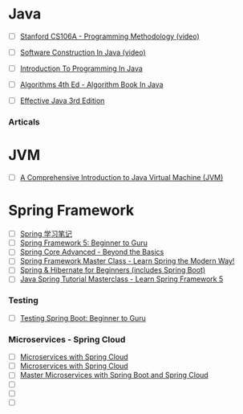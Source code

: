# Java

- [ ] [Stanford CS106A - Programming Methodology (video)](https://see.stanford.edu/Course/CS106A)
- [ ] [Software Construction In Java (video)](https://www.edx.org/course/software-construction-java-mitx-6-005-1x)
- [ ] [Introduction To Programming In Java](http://introcs.cs.princeton.edu/java/home/)
- [ ] [Algorithms 4th Ed - Algorithm Book In Java](http://algs4.cs.princeton.edu/home/)
- [ ] [Effective Java 3rd Edition](https://www.amazon.com/Effective-Java-Joshua-Bloch-ebook/dp/B078H61SCH)


### Articals


# JVM
- [ ] [A Comprehensive Introduction to Java Virtual Machine (JVM)](https://www.udemy.com/a-comprehensive-introduction-to-java-virtual-machine-jvm/)

# Spring Framework

- [ ] [Spring 学习笔记](https://blog.csdn.net/supingemail/article/details/85988220)
- [ ] [Spring Framework 5: Beginner to Guru](https://www.udemy.com/course/spring-framework-5-beginner-to-guru/)
- [ ] [Spring Core Advanced - Beyond the Basics](https://www.udemy.com/spring-core-advanced-beyond-the-basics/)
- [ ] [Spring Framework Master Class - Learn Spring the Modern Way!](https://www.udemy.com/spring-tutorial-for-beginners/)
- [ ] [Spring & Hibernate for Beginners (includes Spring Boot)](https://www.udemy.com/spring-hibernate-tutorial/)
- [ ] [Java Spring Tutorial Masterclass - Learn Spring Framework 5](https://www.udemy.com/course/java-spring-framework-masterclass/)

### Testing
- [ ] [Testing Spring Boot: Beginner to Guru
](https://www.udemy.com/testing-spring-boot-beginner-to-guru/)

### Microservices - Spring Cloud
- [ ] [Microservices with Spring Cloud](https://www.udemy.com/microservices-with-spring-cloud-a/)
- [ ] [Microservices with Spring Cloud](https://www.udemy.com/microservices-with-spring-cloud/)
- [ ] [Master Microservices with Spring Boot and Spring Cloud](https://www.udemy.com/microservices-with-spring-boot-and-spring-cloud/)
- [ ] []()
- [ ] []()
- [ ] []()